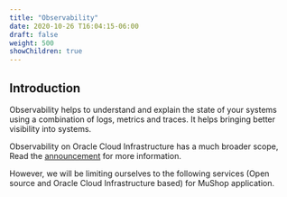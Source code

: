 ```yaml
---
title: "Observability"
date: 2020-10-26 T16:04:15-06:00
draft: false
weight: 500
showChildren: true
---
```


## Introduction

Observability helps to understand and explain the state of your systems using a combination of logs, metrics and traces. It helps bringing better visibility into systems.

Observability on Oracle Cloud Infrastructure has a much broader scope, Read the [announcement](https://blogs.oracle.com/cloud-infrastructure/announcing-the-general-availability-of-oracle-cloud-infrastructure-logging) for more information.

However, we will be limiting ourselves to the following services (Open source and Oracle Cloud Infrastructure based) for MuShop application.